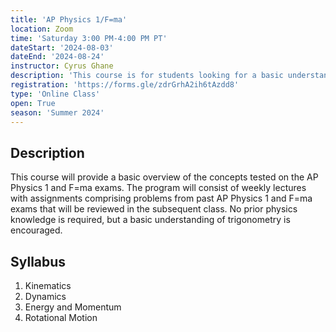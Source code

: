 ```yaml
---
title: 'AP Physics 1/F=ma'
location: Zoom
time: 'Saturday 3:00 PM-4:00 PM PT'
dateStart: '2024-08-03'
dateEnd: '2024-08-24'
instructor: Cyrus Ghane
description: 'This course is for students looking for a basic understanding of physics concepts and are preparing for AP Physics 1 or F=ma.'
registration: 'https://forms.gle/zdrGrhA2ih6tAzdd8'
type: 'Online Class'
open: True
season: 'Summer 2024'
---
```


## Description

This course will provide a basic overview of the concepts tested on the AP Physics 1 and F=ma exams. The program will consist of weekly lectures with assignments comprising problems from past AP Physics 1 and F=ma exams that will be reviewed in the subsequent class. No prior physics knowledge is required, but a basic understanding of trigonometry is encouraged.

## Syllabus

1. Kinematics
2. Dynamics
3. Energy and Momentum
4. Rotational Motion
